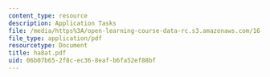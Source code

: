 ```yaml
---
content_type: resource
description: Application Tasks
file: /media/https%3A/open-learning-course-data-rc.s3.amazonaws.com/16-20-structural-mechanics-fall-2002/06b07b652f8cec368eafb6fa52ef88bf_ha8at.pdf
file_type: application/pdf
resourcetype: Document
title: ha8at.pdf
uid: 06b07b65-2f8c-ec36-8eaf-b6fa52ef88bf
---
```

